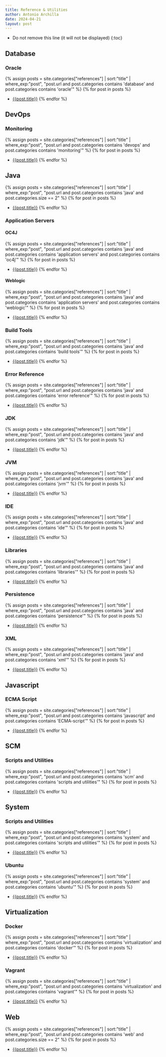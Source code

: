 ```yaml
---
title: Reference & Utilities
author: Antonio Archilla
date: 2024-04-21
layout: post
---
```


* Do not remove this line (it will not be displayed)
{:toc}

## Database

### Oracle

{% assign posts = site.categories["references"] | sort:"title" | where_exp:"post", "post.url and post.categories contains 'database' and post.categories contains 'oracle'" %}
{% for post in posts %}
- [{{post.title}}]({{post.url}})
{% endfor %}

[//]: #---------------------------

## DevOps

### Monitoring

{% assign posts = site.categories["references"] | sort:"title" | where_exp:"post", "post.url and post.categories contains 'devops' and post.categories contains 'monitoring'" %}
{% for post in posts %}
- [{{post.title}}]({{post.url}})
{% endfor %}

[//]: #---------------------------

## Java

{% assign posts = site.categories["references"] | sort:"title" | where_exp:"post", "post.url and post.categories contains 'java' and post.categories.size == 2" %}
{% for post in posts %}
- [{{post.title}}]({{post.url}})
{% endfor %}

### Application Servers

#### OC4J

{% assign posts = site.categories["references"] | sort:"title" | where_exp:"post", "post.url and post.categories contains 'java' and post.categories contains 'application servers' and post.categories contains 'oc4j'" %}
{% for post in posts %}
- [{{post.title}}]({{post.url}})
{% endfor %}

#### Weblogic

{% assign posts = site.categories["references"] | sort:"title" | where_exp:"post", "post.url and post.categories contains 'java' and post.categories contains 'application servers' and post.categories contains 'weblogic'" %}
{% for post in posts %}
- [{{post.title}}]({{post.url}})
{% endfor %}

### Build Tools

{% assign posts = site.categories["references"] | sort:"title" | where_exp:"post", "post.url and post.categories contains 'java' and post.categories contains 'build tools'" %}
{% for post in posts %}
- [{{post.title}}]({{post.url}})
{% endfor %}

### Error Reference

{% assign posts = site.categories["references"] | sort:"title" | where_exp:"post", "post.url and post.categories contains 'java' and post.categories contains 'error reference'" %}
{% for post in posts %}
- [{{post.title}}]({{post.url}})
{% endfor %}

### JDK

{% assign posts = site.categories["references"] | sort:"title" | where_exp:"post", "post.url and post.categories contains 'java' and post.categories contains 'jdk'" %}
{% for post in posts %}
- [{{post.title}}]({{post.url}})
{% endfor %}

### JVM

{% assign posts = site.categories["references"] | sort:"title" | where_exp:"post", "post.url and post.categories contains 'java' and post.categories contains 'jvm'" %}
{% for post in posts %}
- [{{post.title}}]({{post.url}})
{% endfor %}

### IDE

{% assign posts = site.categories["references"] | sort:"title" | where_exp:"post", "post.url and post.categories contains 'java' and post.categories contains 'ide'" %}
{% for post in posts %}
- [{{post.title}}]({{post.url}})
{% endfor %}

### Libraries

{% assign posts = site.categories["references"] | sort:"title" | where_exp:"post", "post.url and post.categories contains 'java' and post.categories contains 'libraries'" %}
{% for post in posts %}
- [{{post.title}}]({{post.url}})
{% endfor %}

### Persistence

{% assign posts = site.categories["references"] | sort:"title" | where_exp:"post", "post.url and post.categories contains 'java' and post.categories contains 'persistence'" %}
{% for post in posts %}
- [{{post.title}}]({{post.url}})
{% endfor %}

### XML

{% assign posts = site.categories["references"] | sort:"title" | where_exp:"post", "post.url and post.categories contains 'java' and post.categories contains 'xml'" %}
{% for post in posts %}
- [{{post.title}}]({{post.url}})
{% endfor %}

[//]: #---------------------------

## Javascript

### ECMA Script

{% assign posts = site.categories["references"] | sort:"title" | where_exp:"post", "post.url and post.categories contains 'javascript' and post.categories contains 'ECMA-script'" %}
{% for post in posts %}
- [{{post.title}}]({{post.url}})
{% endfor %}
  
[//]: #---------------------------
  
## SCM
  
### Scripts and Utilities

{% assign posts = site.categories["references"] | sort:"title" | where_exp:"post", "post.url and post.categories contains 'scm' and post.categories contains 'scripts and utilities'" %}
{% for post in posts %}
- [{{post.title}}]({{post.url}})
{% endfor %}

[//]: #---------------------------
  
## System
  
### Scripts and Utilities

{% assign posts = site.categories["references"] | sort:"title" | where_exp:"post", "post.url and post.categories contains 'system' and post.categories contains 'scripts and utilities'" %}
{% for post in posts %}
- [{{post.title}}]({{post.url}})
{% endfor %}

### Ubuntu

{% assign posts = site.categories["references"] | sort:"title" | where_exp:"post", "post.url and post.categories contains 'system' and post.categories contains 'ubuntu'" %}
{% for post in posts %}
- [{{post.title}}]({{post.url}})
{% endfor %}

[//]: #---------------------------

## Virtualization

### Docker

{% assign posts = site.categories["references"] | sort:"title" | where_exp:"post", "post.url and post.categories contains 'virtualization' and post.categories contains 'docker'" %}
{% for post in posts %}
- [{{post.title}}]({{post.url}})
{% endfor %}

### Vagrant

{% assign posts = site.categories["references"] | sort:"title" | where_exp:"post", "post.url and post.categories contains 'virtualization' and post.categories contains 'vagrant'" %}
{% for post in posts %}
- [{{post.title}}]({{post.url}})
{% endfor %}

[//]: #---------------------------

## Web

{% assign posts = site.categories["references"] | sort:"title" | where_exp:"post", "post.url and post.categories contains 'web' and post.categories.size == 2" %}
{% for post in posts %}
- [{{post.title}}]({{post.url}})
{% endfor %}
